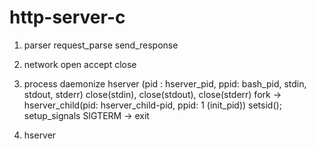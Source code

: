 # http-server-c

1. parser
   request_parse
   send_response
   
2. network
    open
   accept
   close
   
3. process
    daemonize
            hserver (pid : hserver_pid, ppid: bash_pid, stdin, stdout, stderr)
            close(stdin), close(stdout), close(stderr)
            fork -> hserver_child(pid: hserver_child-pid, ppid: 1 (init_pid))
            setsid();
   setup_signals
            SIGTERM -> exit
   
4. hserver

   